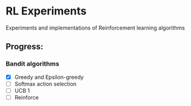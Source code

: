 # RL Experiments

Experiments and implementations of Reinforcement learning algorithms

## Progress:
### Bandit algorithms
- [x] Greedy and Epsilon-greedy
- [ ] Softmax action selection
- [ ] UCB 1
- [ ] Reinforce